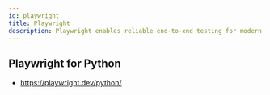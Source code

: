 ```yaml
---
id: playwright
title: Playwright
description: Playwright enables reliable end-to-end testing for modern web apps.
---
```


## Playwright for Python

- https://playwright.dev/python/
